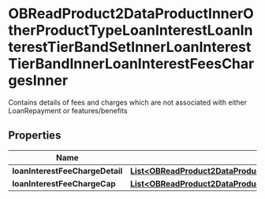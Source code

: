

# OBReadProduct2DataProductInnerOtherProductTypeLoanInterestLoanInterestTierBandSetInnerLoanInterestTierBandInnerLoanInterestFeesChargesInner

Contains details of fees and charges which are not associated with either LoanRepayment or features/benefits

## Properties

| Name | Type | Description | Notes |
|------------ | ------------- | ------------- | -------------|
|**loanInterestFeeChargeDetail** | [**List&lt;OBReadProduct2DataProductInnerOtherProductTypeLoanInterestLoanInterestTierBandSetInnerLoanInterestTierBandInnerLoanInterestFeesChargesInnerLoanInterestFeeChargeDetailInner&gt;**](OBReadProduct2DataProductInnerOtherProductTypeLoanInterestLoanInterestTierBandSetInnerLoanInterestTierBandInnerLoanInterestFeesChargesInnerLoanInterestFeeChargeDetailInner.md) |  |  |
|**loanInterestFeeChargeCap** | [**List&lt;OBReadProduct2DataProductInnerOtherProductTypeLoanInterestLoanInterestTierBandSetInnerLoanInterestTierBandInnerLoanInterestFeesChargesInnerLoanInterestFeeChargeCapInner&gt;**](OBReadProduct2DataProductInnerOtherProductTypeLoanInterestLoanInterestTierBandSetInnerLoanInterestTierBandInnerLoanInterestFeesChargesInnerLoanInterestFeeChargeCapInner.md) |  |  [optional] |



